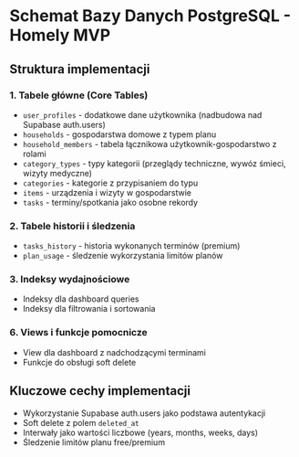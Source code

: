 # Schemat Bazy Danych PostgreSQL - Homely MVP

## Struktura implementacji

### 1. Tabele główne (Core Tables)

- `user_profiles` - dodatkowe dane użytkownika (nadbudowa nad Supabase auth.users)
- `households` - gospodarstwa domowe z typem planu
- `household_members` - tabela łącznikowa użytkownik-gospodarstwo z rolami
- `category_types` - typy kategorii (przeglądy techniczne, wywóz śmieci, wizyty medyczne)
- `categories` - kategorie z przypisaniem do typu
- `items` - urządzenia i wizyty w gospodarstwie
- `tasks` - terminy/spotkania jako osobne rekordy

### 2. Tabele historii i śledzenia

- `tasks_history` - historia wykonanych terminów (premium)
- `plan_usage` - śledzenie wykorzystania limitów planów

### 3. Indeksy wydajnościowe

- Indeksy dla dashboard queries
- Indeksy dla filtrowania i sortowania

### 6. Views i funkcje pomocnicze

- View dla dashboard z nadchodzącymi terminami
- Funkcje do obsługi soft delete

## Kluczowe cechy implementacji

- Wykorzystanie Supabase auth.users jako podstawa autentykacji
- Soft delete z polem `deleted_at`
- Interwały jako wartości liczbowe (years, months, weeks, days)
- Śledzenie limitów planu free/premium